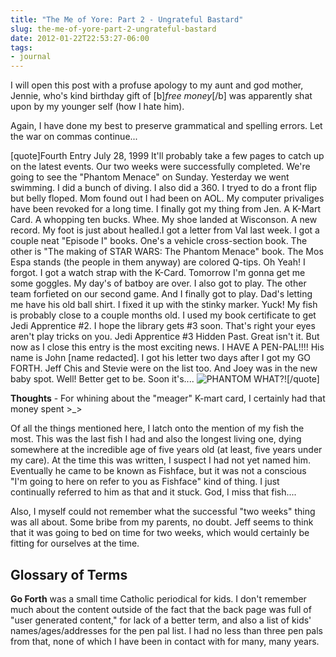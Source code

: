 ```yaml
---
title: "The Me of Yore: Part 2 - Ungrateful Bastard"
slug: the-me-of-yore-part-2-ungrateful-bastard
date: 2012-01-22T22:53:27-06:00
tags:
- journal
---
```

I will open this post with a profuse apology to my aunt and god mother, Jennie, who's kind birthday gift of [b]_free money_[/b] was apparently shat upon by my younger self (how I hate him).

Again, I have done my best to preserve grammatical and spelling errors. Let the war on commas continue...

[quote]Fourth Entry
July 28, 1999
It'll probably take a few pages to catch up on the latest events. Our two weeks were successfully completed. We're going to see the "Phantom Menace" on Sunday. Yesterday we went swimming. I did a bunch of diving. I also did a 360. I tryed to do a front flip but belly floped. Mom found out I had been on AOL. My computer privaliges have been revoked for a long time. I finally got my thing from Jen. A K-Mart Card. A whopping ten bucks. Whee. My shoe landed at Wisconson. A new record. My foot is just about healled.I got a letter from Val last week. I got a couple neat "Episode I" books. One's a vehicle cross-section book. The other is "The making of STAR WARS: The Phantom Menace" book. The Mos Espa stands (the people in them anyway) are colored Q-tips. Oh Yeah! I forgot. I got a watch strap with the K-Card. Tomorrow I'm gonna get me some goggles. My day's of batboy are over. I also got to play. The other team forfieted on our second game. And I finally got to play. Dad's letting me have his old ball shirt. I fixed it up with the stinky marker. Yuck! My fish is probably close to a couple months old. I used my book certificate to get Jedi Apprentice #2. I hope the library gets #3 soon. That's right your eyes aren't play tricks on you. Jedi Apprentice #3 Hidden Past. Great isn't it. But now as I close this entry is the most exciting news. I HAVE A PEN-PAL!!!! His name is John [name redacted]. I got his letter two days after I got my GO FORTH. Jeff Chis and Stevie were on the list too. And Joey was in the new baby spot. Well! Better get to be. Soon it's....
![](http://images.dxprog.com/blog/journal_signoff.jpg "PHANTOM WHAT?!")[/quote]

**Thoughts** - For whining about the "meager" K-mart card, I certainly had that money spent >_>

Of all the things mentioned here, I latch onto the mention of my fish the most.  This was the last fish I had and also the longest living one, dying somewhere at the incredible age of five years old (at least, five years under my care). At the time this was written, I suspect I had not yet named him. Eventually he came to be known as Fishface, but it was not a conscious "I'm going to here on refer to you as Fishface" kind of thing. I just continually referred to him as that and it stuck. God, I miss that fish....

Also, I myself could not remember what the successful "two weeks" thing was all about. Some bribe from my parents, no doubt. Jeff seems to think that it was going to bed on time for two weeks, which would certainly be fitting for ourselves at the time.

## Glossary of Terms
**Go Forth** was a small time Catholic periodical for kids. I don't remember much about the content outside of the fact that the back page was full of "user generated content," for lack of a better term, and also a list of kids' names/ages/addresses for the pen pal list. I had no less than three pen pals from that, none of which I have been in contact with for many, many years.
